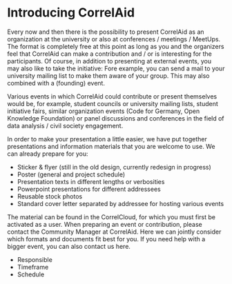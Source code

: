 # Introducing CorrelAid

Every now and then there is the possibility to present CorrelAid as an organization at the university or also at conferences / meetings / MeetUps. The format is completely free at this point as long as you and the organizers feel that CorrelAid can make a contribution and / or is interesting for the participants. Of course, in addition to presenting at external events, you may also like to take the initiative: Fore example, you can send a mail to your university mailing list to make them aware of your group. This may also combined with a \(founding\) event.

Various events in which CorrelAid could contribute or present themselves would be, for example, student councils or university mailing lists, student initiative fairs, similar organization events \(Code for Germany, Open Knowledge Foundation\) or panel discussions and conferences in the field of data analysis / civil society engagement.

In order to make your presentation a little easier, we have put together presentations and information materials that you are welcome to use. We can already prepare for you:

* Sticker & flyer \(still in the old design, currently redesign in progress\)
* Poster \(general and project schedule\)
* Presentation texts in different lengths or verbosities
* Powerpoint presentations for different addressees
* Reusable stock photos
* Standard cover letter separated by addressee for hosting various events

The material can be found in the CorrelCloud, for which you must first be activated as a user. When preparing an event or contribution, please contact the Community Manager at CorrelAid. Here we can jointly consider which formats and documents fit best for you. If you need help with a bigger event, you can also contact us here.

* Responsible
* Timeframe
* Schedule

